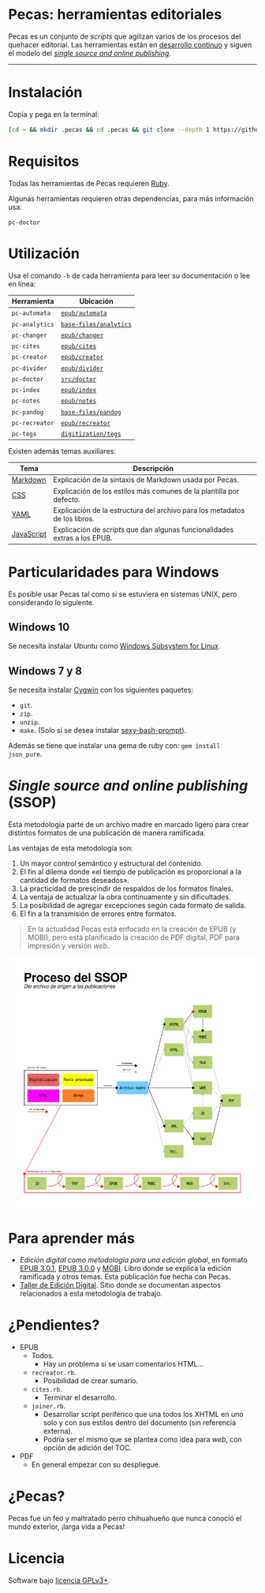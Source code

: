 # Pecas: herramientas editoriales

Pecas es un conjunto de *scripts* que agilizan varios de los procesos 
del quehacer editorial. Las herramientas están en [desarrollo continuo](https://es.wikipedia.org/wiki/Liberaci%C3%B3n_continua)
y siguen el modelo del [*single source and online publishing*](#single-source-and-online-publishing-ssop).

---

# Instalación

Copia y pega en la terminal:

```bash
(cd ~ && mkdir .pecas && cd .pecas && git clone --depth 1 https://github.com/NikaZhenya/pecas.git . && bash install.sh) && source ~/.bash_profile
```

# Requisitos

Todas las herramientas de Pecas requieren [Ruby](https://www.ruby-lang.org/).

Algunas herramientas requieren otras dependencias, para más información usa:

```
pc-doctor
```

# Utilización

Usa el comando `-h` de cada herramienta para leer su documentación o lee en línea:

| Herramienta    | Ubicación                                                                                      |
|----------------|------------------------------------------------------------------------------------------------|
| `pc-automata`  | [`epub/automata`](https://github.com/NikaZhenya/pecas/tree/master/epub/automata)               |
| `pc-analytics` | [`base-files/analytics`](https://github.com/NikaZhenya/pecas/tree/master/base-files/analytics) |
| `pc-changer`   | [`epub/changer`](https://github.com/NikaZhenya/pecas/tree/master/epub/changer)                 |
| `pc-cites`     | [`epub/cites`](https://github.com/NikaZhenya/pecas/tree/master/epub/cites)                     |
| `pc-creator`   | [`epub/creator`](https://github.com/NikaZhenya/pecas/tree/master/epub/creator)                 |
| `pc-divider`   | [`epub/divider`](https://github.com/NikaZhenya/pecas/tree/master/epub/divider)                 |
| `pc-doctor`    | [`src/doctor`](https://github.com/NikaZhenya/pecas/tree/master/src/doctor)                     |
| `pc-index`     | [`epub/index`](https://github.com/NikaZhenya/pecas/tree/master/epub/index)                     |
| `pc-notes`     | [`epub/notes`](https://github.com/NikaZhenya/pecas/tree/master/epub/notes)                     |
| `pc-pandog`    | [`base-files/pandog`](https://github.com/NikaZhenya/pecas/tree/master/base-files/pandog)       |
| `pc-recreator` | [`epub/recreator`](https://github.com/NikaZhenya/pecas/tree/master/epub/recreator)             |
| `pc-tegs`      | [`digitization/tegs`](https://github.com/NikaZhenya/pecas/tree/master/digitization/tegs)       |

Existen además temas auxiliares:

| Tema                                                          | Descripción                                                                 |
|---------------------------------------------------------------|-----------------------------------------------------------------------------|
| [Markdown](https://nikazhenya.github.io/pecas/html/md.html)   | Explicación de la sintaxis de Markdown usada por Pecas.                     |
| [CSS](https://nikazhenya.github.io/pecas/html/css.html)       | Explicación de los estilos más comunes de la plantilla por defecto.         |
| [YAML](https://nikazhenya.github.io/pecas/html/yaml.html)     | Explicación de la estructura del archivo para los metadatos de los libros.  |
| [JavaScript](https://nikazhenya.github.io/pecas/html/js.html) | Explicación de *scripts* que dan algunas funcionalidades extras a los EPUB. |

# Particularidades para Windows

Es posible usar Pecas tal como si se estuviera en sistemas UNIX,
pero considerando lo siguiente.

## Windows 10

Se necesita instalar Ubuntu como 
[Windows Subsystem for Linux](https://docs.microsoft.com/en-us/windows/wsl/install-win10).

## Windows 7 y 8

Se necesita instalar [Cygwin](https://www.cygwin.com/) con los 
siguientes paquetes:

* `git`.
* `zip`.
* `unzip`.
* `make`. (Solo si se desea instalar [sexy-bash-prompt](https://github.com/NikaZhenya/sexy-bash-prompt)).

Además se tiene que instalar una gema de ruby con: `gem install json_pure`.

# *Single source and online publishing* (SSOP)

Esta metodología parte de un archivo madre en marcado ligero para crear
distintos formatos de una publicación de manera ramificada.

Las ventajas de esta metodología son:

1. Un mayor control semántico y estructural del contenido.
2. El fin al dilema donde «el tiempo de publicación es proporcional a la 
   cantidad de formatos deseados».
3. La practicidad de prescindir de respaldos de los formatos finales.
4. La ventaja de actualizar la obra continuamente y sin dificultades.
5. La posibilidad de agregar excepciones según cada formato de salida.
6. El fin a la transmisión de errores entre formatos.

> En la actualidad Pecas está enfocado en la creación de EPUB (y MOBI), 
> pero está planificado la creación de PDF digital, PDF para impresión 
> y versión *web*.

![Flujo de trabajo](flujo-de-trabajo.jpg)

# Para aprender más

* *Edición digital como metodología para una edición global*, en formato 
  [EPUB 3.0.1](https://github.com/NikaZhenya/entradas-eguaras/raw/master/ebooks/edicion_digital_como_metodologia_para_una_edicion_global.epub), 
  [EPUB 3.0.0](https://github.com/NikaZhenya/entradas-eguaras/raw/master/ebooks/edicion_digital_como_metodologia_para_una_edicion_global_3-0-0.epub) 
  y [MOBI](https://github.com/NikaZhenya/entradas-eguaras/raw/master/ebooks/edicion_digital_como_metodologia_para_una_edicion_global.mobi).
  Libro donde se explica la edición ramificada y otros temas. Esta publicación fue hecha con Pecas.
* [Taller de Edición Digital](http://ted.cliteratu.re/). Sitio donde 
  se documentan aspectos relacionados a esta metodología de trabajo.

# ¿Pendientes?

* EPUB
  * Todos.
    * Hay un problema si se usan comentarios HTML…
  * `recreator.rb`.
    * Posibilidad de crear sumario.
  * `cites.rb`.
    * Terminar el desarrollo.
  * `joiner.rb`.
    * Desarrollar script periférico que una todos los XHTML en uno 
      solo y con sus estilos dentro del documento (sin referencia externa).
    * Podría ser el mismo que se plantea como idea para *web*, con 
      opción de adición del TOC.
* PDF
  * En general empezar con su despliegue.

# ¿Pecas?

Pecas fue un feo y maltratado perro chihuahueño que nunca conoció el 
mundo exterior, ¡larga vida a Pecas!

# Licencia

Software bajo [licencia GPLv3+](https://gnu.org/licenses/gpl.html).
